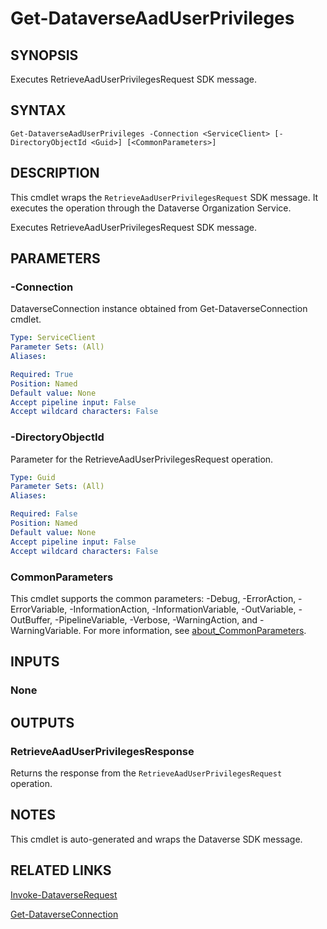 # Get-DataverseAadUserPrivileges

## SYNOPSIS
Executes RetrieveAadUserPrivilegesRequest SDK message.

## SYNTAX

```
Get-DataverseAadUserPrivileges -Connection <ServiceClient> [-DirectoryObjectId <Guid>] [<CommonParameters>]
```

## DESCRIPTION

This cmdlet wraps the `RetrieveAadUserPrivilegesRequest` SDK message. It executes the operation through the Dataverse Organization Service.

Executes RetrieveAadUserPrivilegesRequest SDK message.

## PARAMETERS

### -Connection
DataverseConnection instance obtained from Get-DataverseConnection cmdlet.

```yaml
Type: ServiceClient
Parameter Sets: (All)
Aliases:

Required: True
Position: Named
Default value: None
Accept pipeline input: False
Accept wildcard characters: False
```
### -DirectoryObjectId
Parameter for the RetrieveAadUserPrivilegesRequest operation.

```yaml
Type: Guid
Parameter Sets: (All)
Aliases:

Required: False
Position: Named
Default value: None
Accept pipeline input: False
Accept wildcard characters: False
```
### CommonParameters
This cmdlet supports the common parameters: -Debug, -ErrorAction, -ErrorVariable, -InformationAction, -InformationVariable, -OutVariable, -OutBuffer, -PipelineVariable, -Verbose, -WarningAction, and -WarningVariable. For more information, see [about_CommonParameters](http://go.microsoft.com/fwlink/?LinkID=113216).

## INPUTS

### None

## OUTPUTS

### RetrieveAadUserPrivilegesResponse

Returns the response from the `RetrieveAadUserPrivilegesRequest` operation.

## NOTES

This cmdlet is auto-generated and wraps the Dataverse SDK message.

## RELATED LINKS

[Invoke-DataverseRequest](Invoke-DataverseRequest.md)

[Get-DataverseConnection](Get-DataverseConnection.md)
